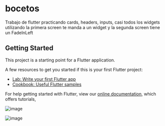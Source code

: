 # bocetos

Trabajo de flutter practicando cards, headers, inputs, casi todos los widgets utilizando la primera screen te manda a un widget y la segunda screen tiene un FadeInLeft

## Getting Started

This project is a starting point for a Flutter application.

A few resources to get you started if this is your first Flutter project:

- [Lab: Write your first Flutter app](https://flutter.dev/docs/get-started/codelab)
- [Cookbook: Useful Flutter samples](https://flutter.dev/docs/cookbook)

For help getting started with Flutter, view our
[online documentation](https://flutter.dev/docs), which offers tutorials,



![image](https://user-images.githubusercontent.com/92620535/168178728-67418163-7dc9-4651-a6fc-b7788996dc3a.png)

![image](https://user-images.githubusercontent.com/92620535/168178757-f437a928-e3a6-4ab5-ba72-243923958be7.png)


